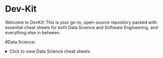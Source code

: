# Dev-Kit
Welcome to DevKit! This is your go-to, open-source repository packed with essential cheat sheets for both Data Science and Software Engineering, and everything else in between.

#Data Science:

<details>
  <summary>Click to view Data Science cheat sheets</summary>

  [Neural Network Optimization Sheet (Machine Learning Vs Deep Learning)](https://github.com/user-attachments/assets/4acc0019-1b4c-4ec9-97e8-9df296b7518b) / [PDF Download](https://github.com/user-attachments/files/21928000/NN.Optimization.Types.Transformers.Cheat.Sheet.pdf)

</details>



